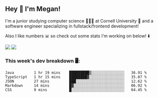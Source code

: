 ## Hey 👋 I'm Megan! 
I'm a junior studying computer science 👩🏻‍💻 at Cornell University 🐻 and a software engineer specializing in fullstack/frontend development!

Also I like numbers 📊 so check out some stats I'm working on below! ⬇️

<img src="https://github-readme-stats.vercel.app/api?username=meganyin13&show_icons=true&hide=stars&count_private=true" />

<img src="https://github-readme-stats.vercel.app/api/top-langs/?username=meganyin13&layout=compact&hide=Jupyter%20Notebook" />

### This week's dev breakdown 🖥:
<!--START_SECTION:waka-->
```text
Java         1 hr 19 mins    █████████▒░░░░░░░░░░░░░░░   36.91 % 
TypeScript   1 hr 15 mins    ████████▓░░░░░░░░░░░░░░░░   35.07 % 
JSON         27 mins         ███░░░░░░░░░░░░░░░░░░░░░░   12.62 % 
Markdown     14 mins         █▓░░░░░░░░░░░░░░░░░░░░░░░   06.92 % 
CSS          9 mins          █░░░░░░░░░░░░░░░░░░░░░░░░   04.45 % 
```
<!--END_SECTION:waka-->
